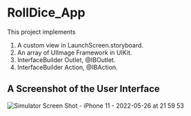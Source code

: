 # RollDice_App
This project implements 
1. A custom view in LaunchScreen.storyboard.
2. An array of UIImage Framework in UIKit.
3. InterfaceBuilder Outlet, @IBOutlet.
4. InterfaceBuilder Action, @IBAction.
 


## A Screenshot of the User Interface
![Simulator Screen Shot - iPhone 11 - 2022-05-26 at 21 59 53](https://user-images.githubusercontent.com/79738603/170532194-f71c41c5-9f9b-458c-b5c8-c7cfd426ef3a.png)
